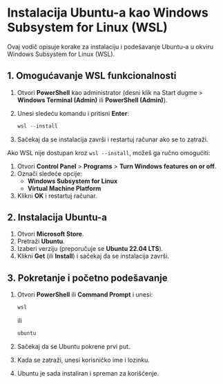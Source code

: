 # Instalacija Ubuntu-a kao Windows Subsystem for Linux (WSL)

Ovaj vodič opisuje korake za instalaciju i podešavanje Ubuntu-a u okviru Windows Subsystem for Linux (WSL).

## 1. Omogućavanje WSL funkcionalnosti

1. Otvori **PowerShell** kao administrator (desni klik na Start dugme > **Windows Terminal (Admin)** ili **PowerShell (Admin)**).
2. Unesi sledeću komandu i pritisni **Enter**:

   ```powershell
   wsl --install
   ```

3. Sačekaj da se instalacija završi i restartuj računar ako se to zatraži.

Ako WSL nije dostupan kroz `wsl --install`, možeš ga ručno omogućiti:

1. Otvori **Control Panel** > **Programs** > **Turn Windows features on or off**.
2. Označi sledeće opcije:
   - **Windows Subsystem for Linux**
   - **Virtual Machine Platform**
3. Klikni **OK** i restartuj računar.

## 2. Instalacija Ubuntu-a

1. Otvori **Microsoft Store**.
2. Pretraži **Ubuntu**.
3. Izaberi verziju (preporučuje se **Ubuntu 22.04 LTS**).
4. Klikni **Get** (ili **Install**) i sačekaj da se instalacija završi.

## 3. Pokretanje i početno podešavanje

1. Otvori **PowerShell** ili **Command Prompt** i unesi:

   ```powershell
   wsl
   ```

   ili

   ```powershell
   ubuntu
   ```

2. Sačekaj da se Ubuntu pokrene prvi put.
3. Kada se zatraži, unesi korisničko ime i lozinku.
4. Ubuntu je sada instaliran i spreman za korišćenje.

